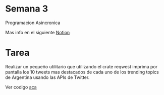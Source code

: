 # Semana 3

Programacion Asincronica

Mas info en el siguiente [Notion](https://mis-notas.notion.site/Semana-3-740b2a0ff9554b6ca3aae6b93da3dd44?pvs=4)

# Tarea

Realizar un pequeño utilitario que utilizando el crate reqwest imprima por pantalla los 10 tweets mas destacados de cada uno de los trending topics de Argentina usando las APIs de Twitter.

Ver codigo [aca](./tarea/)